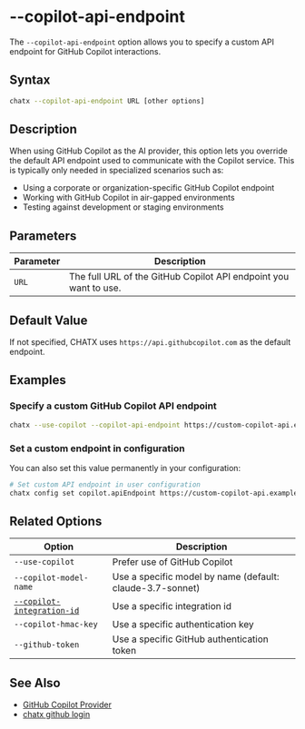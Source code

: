 # --copilot-api-endpoint

The `--copilot-api-endpoint` option allows you to specify a custom API endpoint for GitHub Copilot interactions.

## Syntax

```bash
chatx --copilot-api-endpoint URL [other options]
```

## Description

When using GitHub Copilot as the AI provider, this option lets you override the default API endpoint used to communicate with the Copilot service. This is typically only needed in specialized scenarios such as:

- Using a corporate or organization-specific GitHub Copilot endpoint
- Working with GitHub Copilot in air-gapped environments
- Testing against development or staging environments

## Parameters

| Parameter | Description |
|-----------|-------------|
| `URL`     | The full URL of the GitHub Copilot API endpoint you want to use. |

## Default Value

If not specified, CHATX uses `https://api.githubcopilot.com` as the default endpoint.

## Examples

### Specify a custom GitHub Copilot API endpoint

```bash
chatx --use-copilot --copilot-api-endpoint https://custom-copilot-api.example.com --question "What is GitHub Copilot?"
```

### Set a custom endpoint in configuration

You can also set this value permanently in your configuration:

```bash
# Set custom API endpoint in user configuration
chatx config set copilot.apiEndpoint https://custom-copilot-api.example.com --user
```

## Related Options

| Option | Description |
|--------|-------------|
| `--use-copilot` | Prefer use of GitHub Copilot |
| `--copilot-model-name` | Use a specific model by name (default: claude-3.7-sonnet) |
| [`--copilot-integration-id`](copilot-integration-id.md) | Use a specific integration id |
| `--copilot-hmac-key` | Use a specific authentication key |
| `--github-token` | Use a specific GitHub authentication token |

## See Also

- [GitHub Copilot Provider](../../providers/github-copilot.md)
- [chatx github login](../github/login.md)